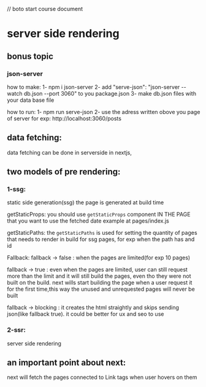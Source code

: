 // boto start course document

# server side rendering

## bonus topic

### json-server

how to make:
1- npm i json-server
2- add "serve-json": "json-server --watch db.json --port 3060" to you package.json
3- make db.json files with your data base file

how to run:
1- npm run serve-json
2- use the adress written obove you page of server for exp: http://localhost:3060/posts

## data fetching:

data fetching can be done in serverside in nextjs,

## two models of pre rendering:

### 1-ssg:

static side generation(ssg)
the page is generated at build time

getStaticProps:
you should use `getStaticProps` component IN THE PAGE that you want to use the fetched date
example at pages/index.js

getStaticPaths:
the `getStaticPaths` is used for setting the quantity of pages that needs to render in build for ssg pages, for exp when the path has and id

Fallback:
fallback -> false :
when the pages are limited(for exp 10 pages)

fallback -> true :
even when the pages are limited, user can still request more than the limit and it will still build the pages, even tho they were not built on the build.
next wills start building the page when a user request it for the first time,this way the unused and unrequested pages will never be built

fallback -> blocking :
it creates the html straightly and skips sending json(like fallback true). it could be better for ux and seo to use

### 2-ssr:

server side rendering

## an important point about next:

next will fetch the pages connected to Link tags when user hovers on them
